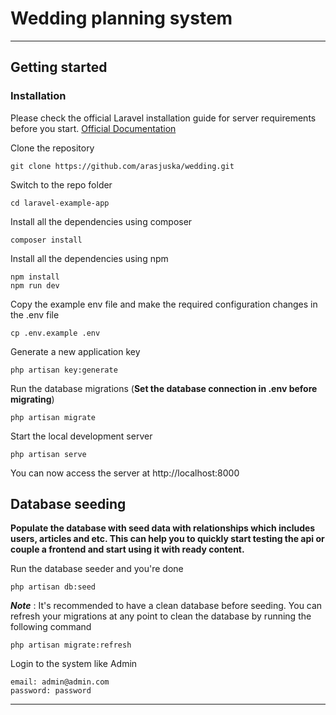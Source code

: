# Wedding planning system

----------

## Getting started

### Installation

Please check the official Laravel installation guide for server requirements before you start. [Official Documentation](https://laravel.com/docs/5.4/installation#installation)

Clone the repository

    git clone https://github.com/arasjuska/wedding.git

Switch to the repo folder

    cd laravel-example-app

Install all the dependencies using composer

    composer install

Install all the dependencies using npm

    npm install
    npm run dev

Copy the example env file and make the required configuration changes in the .env file

    cp .env.example .env

Generate a new application key

    php artisan key:generate

Run the database migrations (**Set the database connection in .env before migrating**)

    php artisan migrate

Start the local development server

    php artisan serve

You can now access the server at http://localhost:8000

## Database seeding

**Populate the database with seed data with relationships which includes users, articles and etc. This can help you to quickly start testing the api or couple a frontend and start using it with ready content.**

Run the database seeder and you're done

    php artisan db:seed

***Note*** : It's recommended to have a clean database before seeding. You can refresh your migrations at any point to clean the database by running the following command

    php artisan migrate:refresh

Login to the system like Admin

    email: admin@admin.com
    password: password

----------
